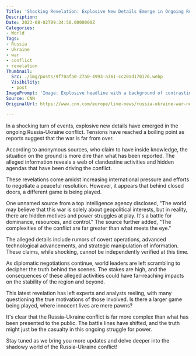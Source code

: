 ```yaml
---
Title: 'Shocking Revelation: Explosive New Details Emerge in Ongoing Russia-Ukraine Conflict!'
Description: 
Date: 2023-08-02T09:34:50.0000000Z
Categories:
- World
Tags:
- Russia
- Ukraine
- war
- conflict
- revelation
Thumbnail:
  Src: ./img/posts/9f70afa0-27a0-4993-a361-cc20ad170176.webp
  Visibility:
  - post
ImagePrompt: 'Image: Explosive headline with a background of contrasting Russian and Ukrainian flags. Dramatic silhouettes of soldiers in battle gear on opposite sides of the flags, signifying the deepening war.'
Source: CNN
OriginalUrl: https://www.cnn.com/europe/live-news/russia-ukraine-war-news-08-02-23/index.html

---
```

In a shocking turn of events, explosive new details have emerged in the ongoing Russia-Ukraine conflict. Tensions have reached a boiling point as reports suggest that the war is far from over. 

According to anonymous sources, who claim to have inside knowledge, the situation on the ground is more dire than what has been reported. The alleged information reveals a web of clandestine activities and hidden agendas that have been driving the conflict.

These revelations come amidst increasing international pressure and efforts to negotiate a peaceful resolution. However, it appears that behind closed doors, a different game is being played.

One unnamed source from a top intelligence agency disclosed, "The world may believe that this war is solely about geopolitical interests, but in reality, there are hidden motives and power struggles at play. It's a battle for dominance, resources, and control." The source further added, "The complexities of the conflict are far greater than what meets the eye."

The alleged details include rumors of covert operations, advanced technological advancements, and strategic manipulation of information. These claims, while shocking, cannot be independently verified at this time.

As diplomatic negotiations continue, world leaders are left scrambling to decipher the truth behind the scenes. The stakes are high, and the consequences of these alleged activities could have far-reaching impacts on the stability of the region and beyond.

This latest revelation has left experts and analysts reeling, with many questioning the true motivations of those involved. Is there a larger game being played, where innocent lives are mere pawns?

It's clear that the Russia-Ukraine conflict is far more complex than what has been presented to the public. The battle lines have shifted, and the truth might just be the casualty in this ongoing struggle for power.

Stay tuned as we bring you more updates and delve deeper into the shadowy world of the Russia-Ukraine conflict!
